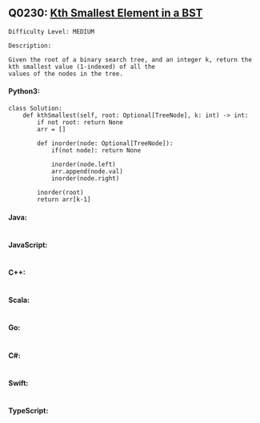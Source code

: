 ## Q0230: [Kth Smallest Element in a BST](https://leetcode.com/problems/kth-smallest-element-in-a-bst/)

```
Difficulty Level: MEDIUM
```

```
Description:

Given the root of a binary search tree, and an integer k, return the kth smallest value (1-indexed) of all the
values of the nodes in the tree.
```

#### Python3:

```
class Solution:
    def kthSmallest(self, root: Optional[TreeNode], k: int) -> int:
        if not root: return None
        arr = []

        def inorder(node: Optional[TreeNode]):
            if(not node): return None
        
            inorder(node.left)
            arr.append(node.val)
            inorder(node.right)

        inorder(root)
        return arr[k-1]
```

#### Java:

```

```

#### JavaScript:

```

```

#### C++:

```

```

#### Scala:

```

```

#### Go:

```

```

#### C#:

```

```

#### Swift:

```

```

#### TypeScript:

```

```